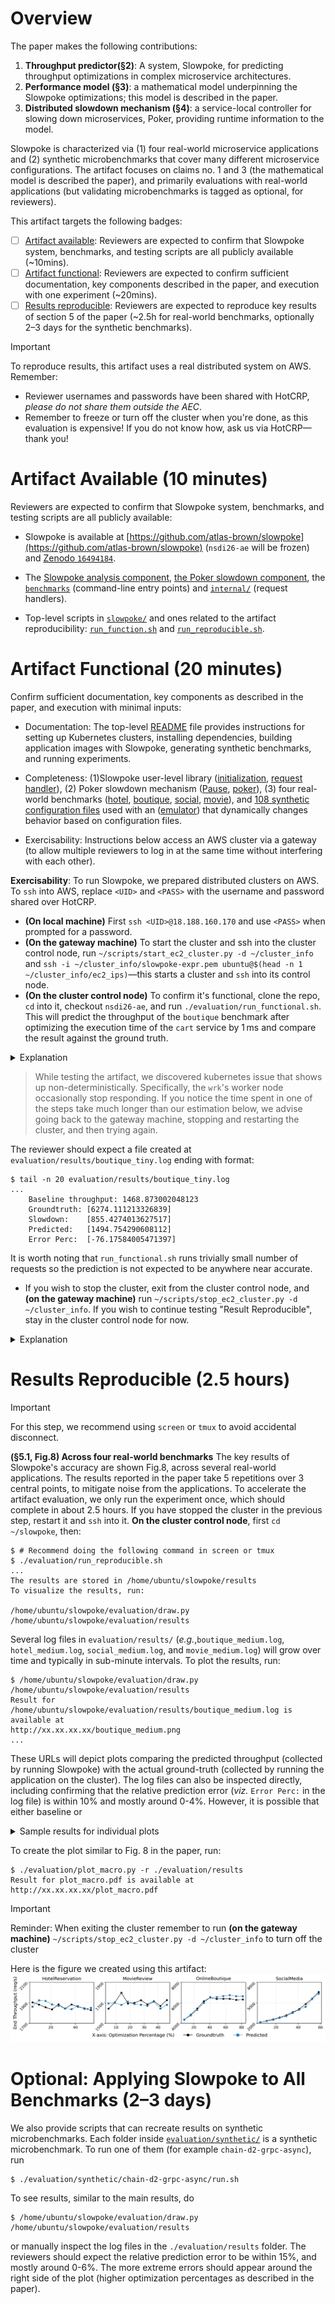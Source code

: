 # Overview

The paper makes the following contributions:

1. **Throughput predictor(§2)**: A system, Slowpoke, for predicting throughput optimizations in complex microservice architectures.
2. **Performance model (§3)**: a mathematical model underpinning the Slowpoke optimizations; this model is described in the paper.
3. **Distributed slowdown mechanism (§4)**: a service-local controller for slowing down microservices, Poker, providing runtime information to the model.

Slowpoke is characterized via (1) four real-world microservice applications and (2) synthetic microbenchmarks that cover many different microservice configurations. The artifact focuses on claims no. 1 and 3 (the mathematical model is described the paper), and primarily evaluations with real-world applications (but validating microbenchmarks is tagged as optional, for reviewers).

This artifact targets the following badges:

* [ ] [Artifact available](#artifact-available): Reviewers are expected to confirm that Slowpoke system, benchmarks, and testing scripts are all publicly available (~10mins).
* [ ] [Artifact functional](#artifact-functional): Reviewers are expected to confirm sufficient documentation, key components described in the paper, and execution with one experiment (~20mins).
* [ ] [Results reproducible](#results-reproducible): Reviewers are expected to reproduce key results of section 5 of the paper (~2.5h for real-world benchmarks, optionally 2–3 days for the synthetic benchmarks).

> [!IMPORTANT]
> To reproduce results, this artifact uses a real distributed system on AWS. Remember:
> * Reviewer usernames and passwords have been shared with HotCRP, *please do not share them outside the AEC*.
> * Remember to freeze or turn off the cluster when you're done, as this evaluation is expensive! If you do not know how, ask us via HotCRP—thank you!

# Artifact Available (10 minutes)

Reviewers are expected to confirm that Slowpoke system, benchmarks, and testing scripts are all publicly available:

* Slowpoke is available at [https://github.com/atlas-brown/slowpoke](https://github.com/atlas-brown/slowpoke) (`nsdi26-ae` will be frozen) and [Zenodo `16494184`](https://zenodo.org/records/16494184).

* The [Slowpoke analysis component](app/pkg/slowpoke), [the Poker slowdown component](src/poker/poker.c), the [`benchmarks`](app/cmd/) (command-line entry points) and [`internal/`](app/inernal) (request handlers).

* Top-level scripts in [`slowpoke/`](slowpoke) and ones related to the artifact reproducibility: [`run_function.sh`](evaluation/run_functional.sh) and [`run_reproducible.sh`](evaluation/run_reproducible.sh).

# Artifact Functional (20 minutes)

Confirm sufficient documentation, key components as described in the paper, and execution with minimal inputs:

* Documentation: The top-level [README](README.md) file provides instructions for setting up Kubernetes clusters, installing dependencies, building application images with Slowpoke, generating synthetic benchmarks, and running experiments.
 
* Completeness: (1)Slowpoke user-level library ([initialization](app/pkg/slowpoke/utils.go), [request handler](app/pkg/wrapper/wrappers.go)), (2) Poker slowdown mechanism ([Pause](app/pkg/slowpoke/pause.go), [poker](src/poker/poker.c)), (3) four real-world benchmarks 
([hotel](https://github.com/delimitrou/DeathStarBench/tree/master/hotelReservation), 
 [boutique](https://github.com/GoogleCloudPlatform/microservices-demo),
 [social](https://github.com/delimitrou/DeathStarBench/tree/master/socialNetwork), 
 [movie](https://github.com/delimitrou/DeathStarBench/tree/master/mediaMicroservices)), and [108 synthetic configuration files](evaluation/synthetic/) used with an ([emulator](app/cmd/synthetic/service)) that dynamically changes behavior based on configuration files.
 
* Exercisability: Instructions below access an AWS cluster via a gateway (to allow multiple reviewers to log in at the same time without interfering with each other).

**Exercisability**: To run Slowpoke, we prepared distributed clusters on AWS. To `ssh` into AWS, replace `<UID>` and  `<PASS>` with the username and password shared over HotCRP. 
* **(On local machine)** First `ssh <UID>@18.188.160.170` and use `<PASS>` when prompted for a password.
* **(On the gateway machine)** To start the cluster and ssh into the cluster control node, run `~/scripts/start_ec2_cluster.py -d ~/cluster_info` and `ssh -i ~/cluster_info/slowpoke-expr.pem ubuntu@$(head -n 1 ~/cluster_info/ec2_ips)`—this starts a cluster and `ssh` into its control node.
* **(On the cluster control node)** To confirm it's functional, clone the repo, `cd` into it, checkout `nsdi26-ae`, and run `./evaluation/run_functional.sh`. This will predict the throughput of the `boutique` benchmark after optimizing the execution time of the `cart` service by 1 ms and compare the result against the ground truth.

<details>
 <summary>Explanation</summary>

The cluster is already set up using scripts in this repo under [`scripts/setup/`](scripts/setup) (The cluster contains 2 AWS `m5.xlarge` and 12 `m5.large` EC2 instances. The public IPs of the EC2 machines will be stored in `~/cluster_info/ec2_ips`, first one is the kubernetes control node, the second one is worker node that runs the workload generator, the rest are worker nodes that run the services in each benchmark.

</details>

> While testing the artifact, we discovered kubernetes issue that shows up non-deterministically. Specifically, the `wrk`'s worker node occasionally stop responding. If you notice the time spent in one of the steps take much longer than our estimation below, we advise going back to the gateway machine, stopping and restarting the cluster, and then trying again.

The reviewer should expect a file created at `evaluation/results/boutique_tiny.log` ending with format:
```console
$ tail -n 20 evaluation/results/boutique_tiny.log
...
    Baseline throughput: 1468.873002048123
    Groundtruth: [6274.111213326839]
    Slowdown:    [855.4274013627517]
    Predicted:   [1494.754290608112]
    Error Perc:  [-76.17584005471397]
```
It is worth noting that `run_functional.sh` runs trivially small number of requests so the prediction is not expected to be anywhere near accurate.

* If you wish to stop the cluster, exit from the cluster control node, and **(on the gateway machine)** run `~/scripts/stop_ec2_cluster.py -d ~/cluster_info`. If you wish to continue testing "Result Reproducible", stay in the cluster control node for now.

<details>
 <summary>Explanation</summary>

`./evaluation/run_functional.sh` runs [`./evaluation/boutique/run-boutique-tiny.sh`](evaluation/boutique/run-boutique-tiny.sh), which runs the main testing script with appropriate arguments

</details>

# Results Reproducible (2.5 hours)

> [!IMPORTANT]
> For this step, we recommend using `screen` or `tmux` to avoid accidental disconnect.

**(§5.1, Fig.8) Across four real-world benchmarks**
The key results of Slowpoke's accuracy are shown Fig.8, across several real-world applications. The results reported in the paper take 5 repetitions over 3 central points, to mitigate noise from the applications. To accelerate the artifact evaluation, we only run the experiment once, which should complete in about 2.5 hours. If you have stopped the cluster in the previous step, restart it and `ssh` into it. **On the cluster control node**, first `cd ~/slowpoke`, then:

```console
$ # Recommend doing the following command in screen or tmux
$ ./evaluation/run_reproducible.sh
...
The results are stored in /home/ubuntu/slowpoke/results
To visualize the results, run: 

/home/ubuntu/slowpoke/evaluation/draw.py /home/ubuntu/slowpoke/evaluation/results
```

Several log files in `evaluation/results/` (_e.g._,`boutique_medium.log`, `hotel_medium.log`, `social_medium.log`, and `movie_medium.log`) will grow over time and typically in sub-minute intervals. To plot the results, run:

```console
$ /home/ubuntu/slowpoke/evaluation/draw.py /home/ubuntu/slowpoke/evaluation/results
Result for /home/ubuntu/slowpoke/evaluation/results/boutique_medium.log is available at
http://xx.xx.xx.xx/boutique_medium.png
...
```

These URLs will depict plots comparing the predicted throughput (collected by running Slowpoke) with the actual ground-truth (collected by running the application on the cluster). The log files can also be inspected directly, including confirming that the relative prediction error (_viz._ `Error Perc:` in the log file) is within 10% and mostly around 0-4%. However, it is possible that either baseline or 

<details>
 <summary>
  Sample results for individual plots
 </summary>
 
We did a run on the same environment and the results are stored in [`sample_output/`](evaluation/sample_output)

Boutique

![boutique](evaluation/sample_output/boutique_medium.png)

Movie

![movie](evaluation/sample_output/movie_medium.png)

Hotel

![hotel](evaluation/sample_output/hotel_medium.png)

Social

![social](evaluation/sample_output/social_medium.png)
</details>

To create the plot similar to Fig. 8 in the paper, run:

```console
$ ./evaluation/plot_macro.py -r ./evaluation/results
Result for plot_macro.pdf is available at
http://xx.xx.xx.xx/plot_macro.pdf
```

> [!IMPORTANT]
> Reminder: When exiting the cluster remember to run **(on the gateway machine)** `~/scripts/stop_ec2_cluster.py -d ~/cluster_info` to turn off the cluster


Here is the figure we created using this artifact:
![Sample macro](evaluation/sample_output/plot_macro.png)

# Optional: Applying Slowpoke to All Benchmarks (2–3 days)

We also provide scripts that can recreate results on synthetic microbenchmarks. Each folder inside [`evaluation/synthetic/`](evaluation/synthetic) is a synthetic microbenchmark. To run one of them (for example `chain-d2-grpc-async`), run 

```console
$ ./evaluation/synthetic/chain-d2-grpc-async/run.sh
```

To see results, similar to the main results, do 

```console
$ /home/ubuntu/slowpoke/evaluation/draw.py /home/ubuntu/slowpoke/evaluation/results
```

or manually inspect the log files in the `./evaluation/results` folder. The reviewers should expect the relative prediction error to be within 15%, and mostly around 0-6%. The more extreme errors should appear around the right side of the plot (higher optimization percentages as described in the paper).
